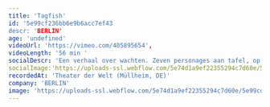 ```yaml
---
title: 'Tagfish'
id: '5e99cf236bb6e9b6acc7ef43
descr: 'BERLIN'
age: 'undefined'
videoUrl: 'https://vimeo.com/405895654',
videoLength: '56 min '
socialDescr: 'Een verhaal over wachten. Zeven personages aan tafel, op zoek naar nieuwe bestemmingen voor de braakliggende terreinen in hun gebied. Een conferentie die in realiteit nooit plaatsvond.'
socialImage:'https://uploads-ssl.webflow.com/5e74d1a9ef22355294c7d60e/5e99cd0145730ff5d8b7d808_BERLIN_Tagfish(c)BERLIN.jpg'
recordedAt: 'Theater der Welt (Müllheim, DE)'
company: 'BERLIN'
image: 'https://uploads-ssl.webflow.com/5e74d1a9ef22355294c7d60e/5e99cd0145730ff5d8b7d808_BERLIN_Tagfish(c)BERLIN.jpg'
---
```

